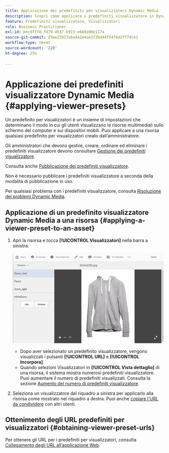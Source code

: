 ```yaml
---
title: Applicazione dei predefiniti per visualizzatori Dynamic Media
description: Scopri come applicare i predefiniti visualizzatore in Dynamic Media.
feature: Predefiniti visualizzatore, Visualizzatori
role: Business Practitioner
exl-id: bec6fff8-fd79-4537-b915-e68da98e117a
source-git-commit: d3ee23917eba4a2e4ae1f2bd44f5476d2ff7dce1
workflow-type: tm+mt
source-wordcount: '220'
ht-degree: 25%

---
```


# Applicazione dei predefiniti visualizzatore Dynamic Media {#applying-viewer-presets}

Un predefinito per visualizzatori è un insieme di impostazioni che determinano il modo in cui gli utenti visualizzano le risorse multimediali sullo schermo del computer e sui dispositivi mobili. Puoi applicare a una risorsa qualsiasi predefinito per visualizzatori creato dall’amministratore.

Gli amministratori che devono gestire, creare, ordinare ed eliminare i predefiniti visualizzatore devono consultare [Gestione dei predefiniti visualizzatore](managing-viewer-presets.md).

Consulta anche [Pubblicazione dei predefiniti visualizzatore](managing-viewer-presets.md#publishing-viewer-presets).

Non è necessario pubblicare i predefiniti visualizzatore a seconda della modalità di pubblicazione in uso.

Per qualsiasi problema con i predefiniti visualizzatore, consulta [Risoluzione dei problemi Dynamic Media](troubleshoot-dm.md#viewers).

## Applicazione di un predefinito visualizzatore Dynamic Media a una risorsa {#applying-a-viewer-preset-to-an-asset}

1. Apri la risorsa e tocca **[!UICONTROL Visualizzatori]** nella barra a sinistra.

   ![chlimage_1-104](assets/chlimage_1-104.png)

   * Dopo aver selezionato un predefinito visualizzatore, vengono visualizzati i pulsanti **[!UICONTROL URL]** e **[!UICONTROL Incorpora]**.
   * Quando selezioni Visualizzatori in **[!UICONTROL Vista dettaglio]** di una risorsa, il sistema mostra numerosi predefiniti visualizzatore. Puoi aumentare il numero di predefiniti visualizzati. Consulta la sezione [Aumento del numero di predefiniti visualizzatore](managing-viewer-presets.md).

1. Seleziona un visualizzatore dal riquadro a sinistra per applicarlo alla risorsa come mostrato nel riquadro a destra. Puoi anche [copiare l&#39;URL da condividere](linking-urls-to-yourwebapplication.md) con altri utenti.

## Ottenimento degli URL predefiniti per visualizzatori {#obtaining-viewer-preset-urls}

Per ottenere gli URL per i predefiniti per visualizzatori, consulta [Collegamento degli URL all’applicazione Web](linking-urls-to-yourwebapplication.md).
